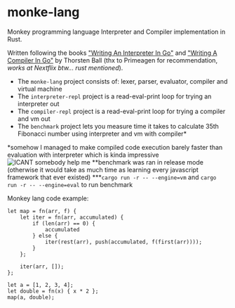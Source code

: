 # monke-lang
Monkey programming language Interpreter and Compiler implementation in Rust. 

Written following the books ["Writing An Interpreter In Go"](https://interpreterbook.com/) and ["Writing A Compiler In Go"](https://compilerbook.com/) by Thorsten Ball (thx to Primeagen for recommendation, *works at Nextflix btw... rust mentioned*).

- The `monke-lang` project consists of: lexer, parser, evaluator, compiler and virtual machine
- The `interpreter-repl` project is a read-eval-print loop for trying an interpreter out
- The `compiler-repl` project is a read-eval-print loop for trying a compiler and vm out
- The `benchmark` project lets you measure time it takes to calculate 35th Fibonacci number using interpreter and vm with compiler*

*somehow I managed to make compiled code execution barely faster than evaluation with interpreter which is kinda impressive ![ICANT somebody help me](https://cdn.7tv.app/emote/60e7328e484ebd628b556b3e/2x.webp)
**benchmark was ran in release mode (otherwise it would take as much time as learning every javascript framework that ever existed)
***`cargo run -r -- --engine=vm` and `cargo run -r -- --engine=eval` to run benchmark

Monkey lang code example:
```
let map = fn(arr, f) {
    let iter = fn(arr, accumulated) {
        if (len(arr) == 0) {
            accumulated
        } else {
            iter(rest(arr), push(accumulated, f(first(arr))));
        }
    };

    iter(arr, []);
};

let a = [1, 2, 3, 4];
let double = fn(x) { x * 2 };
map(a, double);
```
